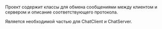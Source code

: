 
Проект содержит классы для обмена сообщениями между клиентом и сервером и описание соответствующего протокола.

Является необходимой частью для ChatClient и ChatServer.